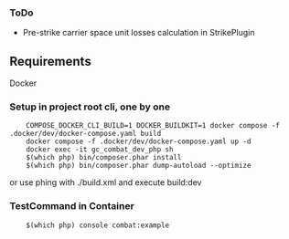 ### ToDo
- Pre-strike carrier space unit losses calculation in StrikePlugin

## Requirements
Docker

### Setup in project root cli, one by one
```
    COMPOSE_DOCKER_CLI_BUILD=1 DOCKER_BUILDKIT=1 docker compose -f .docker/dev/docker-compose.yaml build
    docker compose -f .docker/dev/docker-compose.yaml up -d
    docker exec -it gc_combat_dev_php sh
    $(which php) bin/composer.phar install
    $(which php) bin/composer.phar dump-autoload --optimize
```

or use phing with ./build.xml and execute build:dev

### TestCommand in Container
```
    $(which php) console combat:example
```
